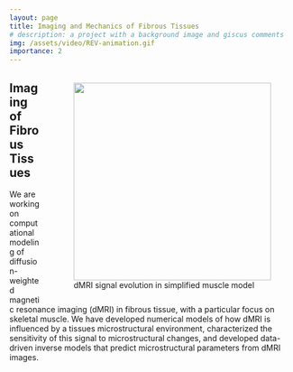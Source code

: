 ```yaml
---
layout: page
title: Imaging and Mechanics of Fibrous Tissues
# description: a project with a background image and giscus comments
img: /assets/video/REV-animation.gif
importance: 2
---
```


<figure style="float: right; padding-left:20px; padding-top:5px;">
<img src="/assets/video/REV-animation.gif"  width="350">     
<figcaption>dMRI signal evolution in simplified muscle model </figcaption>
</figure>

## Imaging of Fibrous Tissues
We are working on computational modeling of diffusion-weighted magnetic resonance imaging (dMRI) in fibrous tissue, with a particular focus on skeletal muscle. We have developed numerical models of how dMRI is influenced by a tissues microstructural environment, characterized the sensitivity of this signal to microstructural changes, and developed data-driven inverse models that predict microstructural parameters from dMRI images.
